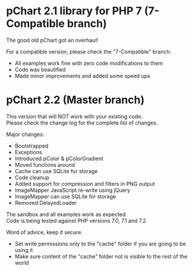 pChart 2.1 library for PHP 7 (7-Compatible branch)
===================

The good old pChart got an overhaul!

For a compatible version, please check the "7-Compatible" branch:
 - All examples work fine with zero code modifications to them
 - Code was beautified
 - Made minor improvements and added some speed ups
 

pChart 2.2 (Master branch)
===================
This version that will NOT work with your existing code.<br />
Please check the change log for the complete list of changes.<br />

Major changes:
 - Bootstrapped
 - Exceptions
 - Introduced pColor & pColorGradient
 - Moved functions around
 - Cache can use SQLite for storage
 - Code cleanup
 - Added support for compression and filters in PNG output
 - ImageMapper JavaScript re-write using jQuery
 - ImageMapper can use SQLite for storage
 - Removed DelayedLoader
 
 The sandbox and all examples work as expected.<br />
 Code is being tested against PHP versions 7.0, 7.1 and 7.2
 
 Word of advice, keep it secure.
 - Set write permissions only to the "cache" folder if you are going to be using it
 - Make sure content of the "cache" folder not is visible to the rest of the world